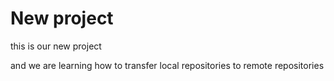 # New project 

this is our new project 

and we are learning how to transfer local repositories to remote repositories

